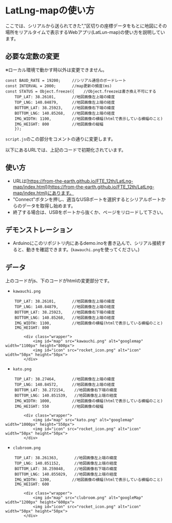 # LatLng-mapの使い方
ここでは、シリアルから送られてきた","区切りの座標データをもとに地図にその場所をリアルタイムで表示するWebアプリ(LatLun-map)の使い方を説明しています。
## 必要な定数の変更
※ローカル環境で動かす時以外は変更できません。
```
const BAUD_RATE = 19200;     //シリアル通信のボードレート
const INTERVAL = 2000;       //map更新の頻度(ms)
const STATUS = Object.freeze({    //Object.freezeは書き換え不可にする
    TOP_LAT: 38.26101,       //地図画像左上端の緯度
    TOP_LNG: 140.84879,      //地図画像左上端の経度
    BOTTOM_LAT: 38.25923,    //地図画像右下端の緯度
    BOTTOM_LNG: 140.85268,   //地図画像左上端の経度
    IMG_WIDTH: 1100,         //地図画像の横幅(htmlで表示している横幅のこと)
    IMG_HEIGHT: 800          //地図画像の縦幅
    });
```
`script.js`のこの部分をコメントの通りに変更します。
  
以下にあるURLでは、上記のコードで初期化されています。
## 使い方
* URLは[https://from-the-earth.github.io/FTE_12th/LatLng-map/index.html](https://from-the-earth.github.io/FTE_12th/LatLng-map/index.html)にあります。
* "Connect"ボタンを押し、適当なUSBポートを選択するとシリアルポートからのデータを取得し始めます。
* 終了する場合は、USBをポートから抜くか、ページをリロードして下さい。
## デモンストレーション
* Arduinoにこのリポジトリ内にあるdemo.inoを書き込んで、シリアル接続すると、動きを確認できます。(`kawauchi.png`を使ってください。)

## データ
上のコードがjs、下のコードがhtmlの変更部分です。
* `kawauchi.png`
```
    TOP_LAT: 38.26101,       //地図画像左上端の緯度
    TOP_LNG: 140.84879,      //地図画像左上端の経度
    BOTTOM_LAT: 38.25923,    //地図画像右下端の緯度
    BOTTOM_LNG: 140.85268,   //地図画像左上端の経度
    IMG_WIDTH: 1100,         //地図画像の横幅(htmlで表示している横幅のこと)
    IMG_HEIGHT: 800
```
```
        <div class="wrapper">
            <img id="map" src="kawauchi.png" alt="googlemap" width="1100px" height="800px">
            <img id="icon" src="rocket_icon.png" alt="icon" width="50px" height="50px">
        </div>
```
* `kato.png`
```
    TOP_LAT: 38.27464,       //地図画像左上端の緯度
    TOP_LNG: 140.84572,      //地図画像左上端の経度
    BOTTOM_LAT: 38.272154,    //地図画像右下端の緯度
    BOTTOM_LNG: 140.851539,   //地図画像左上端の経度
    IMG_WIDTH: 1000,         //地図画像の横幅(htmlで表示している横幅のこと)
    IMG_HEIGHT: 550          //地図画像の縦幅
```
```
        <div class="wrapper">
            <img id="map" src="kato.png" alt="googlemap" width="1000px" height="550px">
            <img id="icon" src="rocket_icon.png" alt="icon" width="50px" height="50px">
        </div>
```
* `clubroom.png`
```
    TOP_LAT: 38.261363,       //地図画像左上端の緯度
    TOP_LNG: 140.851152,      //地図画像左上端の経度
    BOTTOM_LAT: 38.259848,    //地図画像右下端の緯度
    BOTTOM_LNG: 140.855029,   //地図画像左上端の経度
    IMG_WIDTH: 1200,         //地図画像の横幅(htmlで表示している横幅のこと)
    IMG_HEIGHT: 600
```
```
        <div class="wrapper">
            <img id="map" src="clubroom.png" alt="googleMap" width="1200px" height="600px">
            <img id="icon" src="rocket_icon.png" alt="icon" width="50px" height="50px">
        </div>
```
